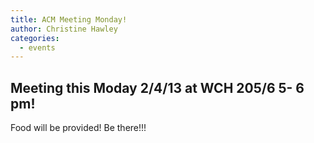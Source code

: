 ```yaml
---
title: ACM Meeting Monday!
author: Christine Hawley
categories:
  - events
---
```


## Meeting this Moday 2/4/13 at WCH 205/6 5- 6 pm! 

Food will be provided!
Be there!!!
